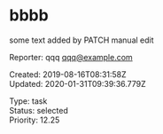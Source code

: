 # bbbb

some text added by PATCH
manual edit

Reporter: qqq <qqq@example.com>  

Created: 2019-08-16T08:31:58Z  
Updated: 2020-01-31T09:39:36.779Z

Type: task  
Status: selected  
Priority: 12.25
